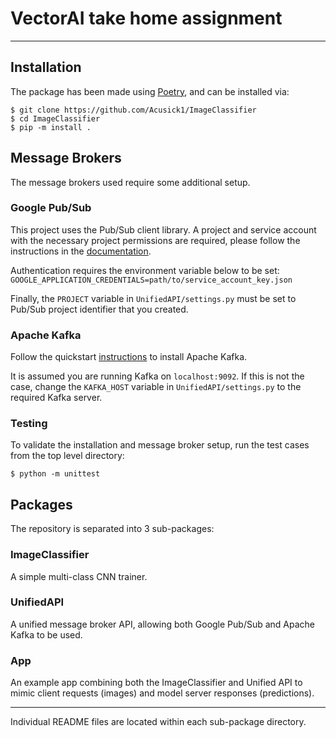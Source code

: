 # VectorAI take home assignment

---

## Installation

The package has been made using [Poetry](https://python-poetry.org/), and can be installed via:

```commandline
$ git clone https://github.com/Acusick1/ImageClassifier
$ cd ImageClassifier
$ pip -m install .
```

## Message Brokers
The message brokers used require some additional setup.

### Google Pub/Sub
This project uses the Pub/Sub client library. A project and service account with the necessary project permissions are required, please follow the instructions in the [documentation](https://cloud.google.com/pubsub/docs/quickstarts).

Authentication requires the environment variable below to be set:
`GOOGLE_APPLICATION_CREDENTIALS=path/to/service_account_key.json`

Finally, the `PROJECT` variable in `UnifiedAPI/settings.py` must be set to Pub/Sub project identifier that you created.

### Apache Kafka
Follow the quickstart [instructions](https://kafka.apache.org/quickstart) to install Apache Kafka.

It is assumed you are running Kafka on `localhost:9092`. If this is not the case, change the `KAFKA_HOST` variable in `UnifiedAPI/settings.py` to the required Kafka server.

### Testing
To validate the installation and message broker setup, run the test cases from the top level directory:

```commandline
$ python -m unittest
```

## Packages
The repository is separated into 3 sub-packages:
### ImageClassifier
A simple multi-class CNN trainer.
### UnifiedAPI
A unified message broker API, allowing both Google Pub/Sub and Apache Kafka to be used.
### App
An example app combining both the ImageClassifier and Unified API to mimic client requests (images) and model server responses (predictions).

---

Individual README files are located within each sub-package directory.
